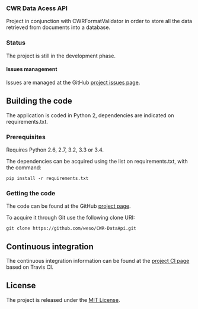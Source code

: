 ### CWR Data Acess API

Project in conjunction with CWRFormatValidator in order to store all the data retrieved from documents into a database.

### Status
The project is still in the development phase.

#### Issues management
Issues are managed at the GitHub [project issues page][].

## Building the code
The application is coded in Python 2, dependencies are indicated on requirements.txt.

### Prerequisites
Requires Python 2.6, 2.7, 3.2, 3.3 or 3.4.

The dependencies can be acquired using the list on requirements.txt, with the command:

`pip install -r requirements.txt`

### Getting the code
The code can be found at the GitHub [project page][].

To acquire it through Git use the following clone URI:

`git clone https://github.com/weso/CWR-DataApi.git`

## Continuous integration
The continuous integration information can be found at the [project CI page][] based on Travis CI.

## License
The project is released under the [MIT License][].

[MIT License]: http://www.opensource.org/licenses/mit-license.php
[project CI page]: https://
[project issues page]: https://github.com/weso/CWR-DataApi/issues
[project page]: https://github.com/weso/CWR-DataApi
